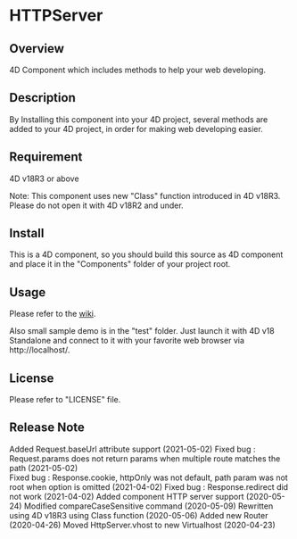 # HTTPServer

## Overview

4D Component which includes methods to help your web developing.

## Description

By Installing this component into your 4D project, several methods are added to your 4D project, in order for making web developing easier.

## Requirement

4D v18R3 or above

Note: This component uses new "Class" function introduced in 4D v18R3. Please do not open it with 4D v18R2 and under.

## Install

This is a 4D component, so you should build this source as 4D component and place it in the "Components" folder of your project root.

## Usage

Please refer to the [wiki](https://github.com/KoichiHaradaEndor/HTTPServer/wiki).

Also small sample demo is in the "test" folder. Just launch it with 4D v18 Standalone and connect to it with your favorite web browser via http://localhost/.

## License

Please refer to "LICENSE" file.

## Release Note

Added Request.baseUrl attribute support  (2021-05-02)
Fixed bug : Request.params does not return params when multiple route matches the path  (2021-05-02)  
Fixed bug : Response.cookie, httpOnly was not default, path param was not root when option is omitted  (2021-04-02)
Fixed bug : Response.redirect did not work (2021-04-02)
Added component HTTP server support (2020-05-24)
Modified compareCaseSensitive command (2020-05-09)
Rewritten using 4D v18R3 using Class function (2020-05-06)
Added new Router (2020-04-26)
Moved HttpServer.vhost to new Virtualhost (2020-04-23)

